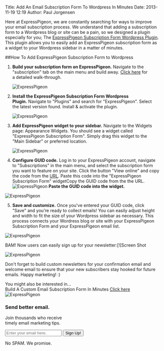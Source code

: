 Title: Add An Email Subscription Form To Wordpress In Minutes
Date: 2013-11-19 12:19
Author: Paul Jorgensen



Here at ExpressPigeon, we are constantly searching for ways to improve
your email subscription process. We understand that adding a
subscription form to a Wordpress blog or site can be a pain, so we
designed a plugin especially for you; The [ExpressPigeon Subscription
Form Wordpress Plugin](http://wordpress.org/plugins/expresspigeon-webform-widget/faq/). This plugin allows you to easily add an
ExpressPigeon subscription form as a widget to your Wordpress sidebar in
a matter of minutes.

##How To Add ExpressPigeon Subscription Form to Wordpress

1.  **Build your subscription form on ExpressPigeon.** Navigate to the
    "subscription" tab on the main menu and build away. [Click
    here]({filename}/custom-email-subscription-form.md) for a detailed walk-through.

     ![ExpressPigeon](blog_images/2013/Screen-Shot-2013-10-31-at-2.30.16-PM.png "ExpressPigeon")

2.  **Install the ExpressPigeon Subscription Form Wordpress
    Plugin.** Navigate to "Plugins" and search for "ExpressPigeon".
    Select the latest version found. Install & activate the
    plugin.

    ![ExpressPigeon](blog_images/2013/Screen-Shot-2013-10-31-at-3.41.01-PM.png "ExpressPigeon")

3.  **Add ExpressPigeon widget to your sidebar.** Navigate to the
    Widgets page: Appearance Widgets. You should see a widget called
    "ExpressPigeon Subscription Form". Simply drag this widget to the
    "Main Sidebar" or preferred location.

    ![ExpressPigeon](blog_images/2013/Screen-Shot-2013-10-31-at-3.07.39-PM.png "ExpressPigeon")

4.  **Configure GUID code.** Log in to your ExpressPigeon account,
    navigate to "Subscriptions" in the main menu, and select the
    subscription form you want to feature on your site. Click the button
    "View online" and copy the code from the [URL](http://dl.dropbox.com/u/43668168/Selection_886.png). Paste this code
    into the "ExpressPigeon Subscription Form" widgetCopy the GUID code
    from the the URL.
    ![ExpressPigeon](blog_images/2013/Screen-Shot-2013-10-31-at-2.54.12-PM.png "ExpressPigeon")
    ****Paste the GUID code into the widget.****

   ![ExpressPigeon](blog_images/2013/guid-code.png "ExpressPigeon")

5.  **Save and customize.** Once you've entered your GUID code, click
    "Save" and you're ready to collect emails! You can easily adjust
    height and width to fit the size of your Wordpress sidebar as
    necessary. This process connects your Wordress blog or site with
    your ExpressPigeon Subscription Form and your ExpressPigeon email
    list.

   ![ExpressPigeon](blog_images/2013/Screen-Shot-2013-10-31-at-3.21.37-PM.png "ExpressPigeon")

BAM! Now users can easily sign up for your newsletter:[![Screen Shot

  ![ExpressPigeon](blog_images/2013/Screen-Shot-2013-11-13-at-3.48.10-PM.png "ExpressPigeon")


Don't forget to build custom newsletters for your confirmation email and
welcome email to ensure that your new subscribers stay hooked for future
emails. Happy marketing! :)

You might also be interested in...  
Build A Custom Email Subscription Form In Minutes [Click here]({filename}/custom-email-subscription-form.md)
    ![ExpressPigeon](blog_images/2013/ep_badge.png "ExpressPigeon")

### Send better email.

Join thousands who receive  
timely email marketing tips.

<form id="blog_form" action="https://expresspigeon.com/subscription/add_contact" method="post">
<input type="hidden" name="guid" value="d8a9afc9-bab3-454a-a7e3-f0f84a45c6c5"></input>  

<input type="text" name="email" placeholder="Enter your email here." value></input>
<input onclick="document.getElementById('blog_form').submit();" type="button" value="Sign Up!"></input>


No SPAM. We promise.
